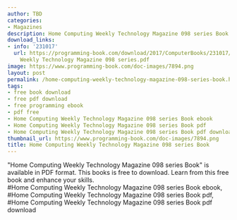 ```yaml
---
author: TBD
categories:
- Magazines
description: Home Computing Weekly Technology Magazine 098 series Book
download_links:
- info: '231017'
  url: https://programming-book.com/download/2017/ComputerBooks/231017/Home Computing
    Weekly Technology Magazine 098 series.pdf
image: https://www.programming-book.com/doc-images/7894.png
layout: post
permalink: /home-computing-weekly-technology-magazine-098-series-book.html
tags:
- free book download
- free pdf download
- free programming ebook
- pdf free
- Home Computing Weekly Technology Magazine 098 series Book ebook
- Home Computing Weekly Technology Magazine 098 series Book pdf
- Home Computing Weekly Technology Magazine 098 series Book pdf download
thumbnail_url: https://www.programming-book.com/doc-images/7894.png
title: Home Computing Weekly Technology Magazine 098 series Book
---
```


 
<div class="item-desc text-justify">
  "Home Computing Weekly Technology Magazine 098 series Book" is available in PDF format. This books is free to download. Learn from this free book and enhance your skills.
  <br>
  #Home Computing Weekly Technology Magazine 098 series Book ebook, #Home Computing Weekly Technology Magazine 098 series Book pdf, #Home Computing Weekly Technology Magazine 098 series Book pdf download
</div>